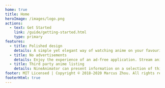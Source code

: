 ```yaml
---
home: true
title: Home
heroImage: /images/logo.png
actions:
  - text: Get Started
    link: /guide/getting-started.html
    type: primary
features:
  - title: Polished design
    details: A simple yet elegant way of watching anime on your favourite anime websites. NineAnimator uses Apple's native video playback interface.
  - title: No advertisements
    details: Enjoy the experience of an ad-free application. Stream anime without ads trackers for more privacy and speed.
  - title: Third party anime listing
    details: NineAnimator can present information on a selection of third party listing websites and push local playback history to those tracking services.
footer: MIT Licensed | Copyright © 2018-2020 Marcus Zhou. All rights reserved | <a href="privacy-policy">Privacy Policy</a>
footerHtml: true
---
```


